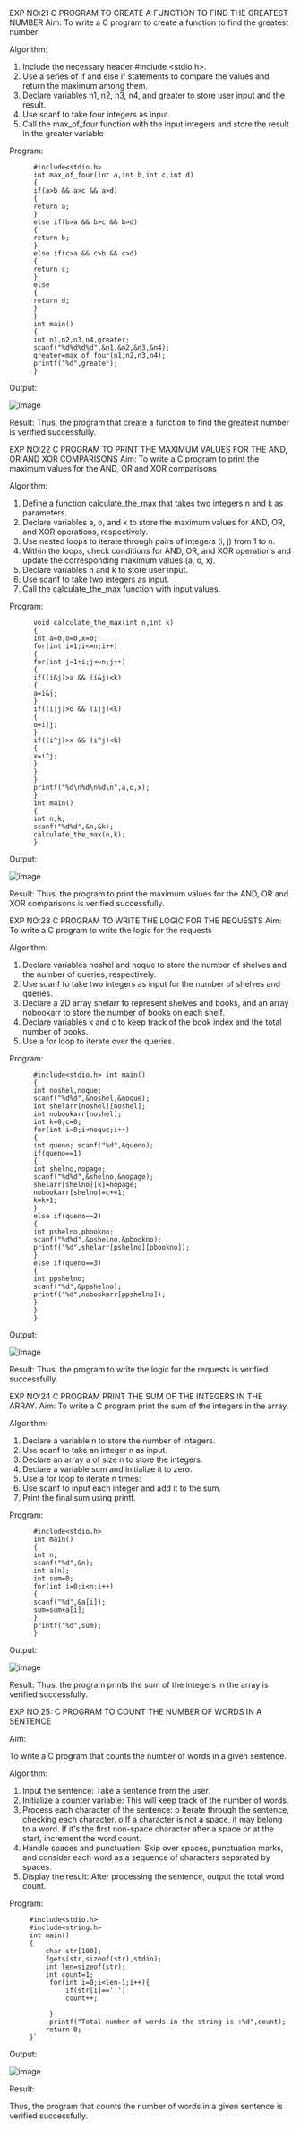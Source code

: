 

EXP NO:21 C PROGRAM TO CREATE A FUNCTION TO FIND THE GREATEST NUMBER
Aim:
To write a C program to create a function to find the greatest number

Algorithm:
1.	Include the necessary header #include <stdio.h>.
2.	Use a series of if and else if statements to compare the values and return the maximum among them.
3.	Declare variables n1, n2, n3, n4, and greater to store user input and the result.
4.	Use scanf to take four integers as input.
5.	Call the max_of_four function with the input integers and store the result in the greater variable
 
Program:
```
      #include<stdio.h>
      int max_of_four(int a,int b,int c,int d)
      {
      if(a>b && a>c && a>d)
      {
      return a;
      }
      else if(b>a && b>c && b>d)
      {
      return b;
      }
      else if(c>a && c>b && c>d)
      {
      return c;
      }
      else
      {
      return d;
      }
      }
      int main()
      {
      int n1,n2,n3,n4,greater; 
      scanf("%d%d%d%d",&n1,&n2,&n3,&n4); 
      greater=max_of_four(n1,n2,n3,n4); 
      printf("%d",greater);
      }
```

Output:

![image](https://github.com/user-attachments/assets/2d2ee81e-20d5-4c01-a7a4-2ba3f6d2a5d2)


Result:
Thus, the program  that create a function to find the greatest number is verified successfully.


 
EXP NO:22 C PROGRAM TO PRINT THE MAXIMUM VALUES FOR THE AND, OR AND  XOR COMPARISONS
Aim:
To write a C program to print the maximum values for the AND, OR and XOR comparisons

Algorithm:
1.	Define a function calculate_the_max that takes two integers n and k as parameters.
2.	Declare variables a, o, and x to store the maximum values for AND, OR, and XOR operations, respectively.
3.	Use nested loops to iterate through pairs of integers (i, j) from 1 to n.
4.	Within the loops, check conditions for AND, OR, and XOR operations and update the corresponding maximum values (a, o, x).
5.	Declare variables n and k to store user input.
6.	Use scanf to take two integers as input.
7.	Call the calculate_the_max function with input values.
 
Program:
```
      void calculate_the_max(int n,int k)
      {
      int a=0,o=0,x=0; 
      for(int i=1;i<=n;i++)
      {
      for(int j=1+i;j<=n;j++)
      {
      if((i&j)>a && (i&j)<k)
      {
      a=i&j;
      }
      if((i|j)>o && (i|j)<k)
      {
      o=i|j;
      }
      if((i^j)>x && (i^j)<k)
      {
      x=i^j;
      }
      }
      }
      printf("%d\n%d\n%d\n",a,o,x);
      }
      int main()
      {
      int n,k; 
      scanf("%d%d",&n,&k); 
      calculate_the_max(n,k);
      }

```

Output:

![image](https://github.com/user-attachments/assets/9e103084-c88b-4b0b-b782-fe514351fd45)

Result:
Thus, the program to print the maximum values for the AND, OR and XOR comparisons
is verified successfully.


 
EXP NO:23 C PROGRAM TO WRITE THE LOGIC FOR THE REQUESTS
Aim:
To write a C program to write the logic for the requests

Algorithm:
1.	Declare variables noshel and noque to store the number of shelves and the number of queries, respectively.
2.	Use scanf to take two integers as input for the number of shelves and queries.
3.	Declare a 2D array shelarr to represent shelves and books, and an array nobookarr to store the number of books on each shelf.
4.	Declare variables k and c to keep track of the book index and the total number of books.
5.	Use a for loop to iterate over the queries.
 
Program:
```
      #include<stdio.h> int main()
      {
      int noshel,noque; 
      scanf("%d%d",&noshel,&noque); 
      int shelarr[noshel][noshel];
      int nobookarr[noshel]; 
      int k=0,c=0;
      for(int i=0;i<noque;i++)
      {
      int queno; scanf("%d",&queno); 
      if(queno==1)
      {
      int shelno,nopage; 
      scanf("%d%d",&shelno,&nopage); 
      shelarr[shelno][k]=nopage; 
      nobookarr[shelno]=c+=1;
      k=k+1;
      }
      else if(queno==2)
      {
      int pshelno,pbookno; 
      scanf("%d%d",&pshelno,&pbookno); 
      printf("%d",shelarr[pshelno][pbookno]);
      }
      else if(queno==3)
      {
      int ppshelno; 
      scanf("%d",&ppshelno); 
      printf("%d",nobookarr[ppshelno]);
      }
      }
      }
```

Output:

![image](https://github.com/user-attachments/assets/9c01922d-0cb8-4b3f-877f-6b946dfdb765)


Result:
Thus, the program to write the logic for the requests is verified successfully.


 
EXP NO:24 C PROGRAM PRINT THE SUM OF THE INTEGERS IN THE ARRAY.
Aim:
To write a C program print the sum of the integers in the array.

Algorithm:
1.	Declare a variable n to store the number of integers.
2.	Use scanf to take an integer n as input.
3.	Declare an array a of size n to store the integers.
4.	Declare a variable sum and initialize it to zero.
5.	Use a for loop to iterate n times:
6.	Use scanf to input each integer and add it to the sum.
7.	Print the final sum using printf.



Program:
```
      #include<stdio.h> 
      int main()
      {
      int n; 
      scanf("%d",&n); 
      int a[n];
      int sum=0;
      for(int i=0;i<n;i++)
      {
      scanf("%d",&a[i]); 
      sum=sum+a[i];
      }
      printf("%d",sum);
      }
```
Output:

![image](https://github.com/user-attachments/assets/7350a556-97f4-4cab-9b5a-97b92add2807)

Result:
Thus, the program prints the sum of the integers in the array is verified successfully.


 
EXP NO 25: C PROGRAM TO COUNT THE NUMBER OF WORDS IN A      SENTENCE



Aim:

To write a C program that counts the number of words in a given sentence.

Algorithm:

1.	Input the sentence: Take a sentence from the user.
2.	Initialize a counter variable: This will keep track of the number of words.
3.	Process each character of the sentence:
o	Iterate through the sentence, checking each character.
o	If a character is not a space, it may belong to a word. If it's the first non-space character after a space or at the start, increment the word count.
4.	Handle spaces and punctuation: Skip over spaces, punctuation marks, and consider each word as a sequence of characters separated by spaces.
5.	Display the result: After processing the sentence, output the total word count.



Program:
```
     #include<stdio.h>
     #include<string.h>
     int main()
     {
         char str[100];
         fgets(str,sizeof(str),stdin);
         int len=sizeof(str);
         int count=1;
          for(int i=0;i<len-1;i++){
              if(str[i]==' ')
              count++;
              
          }
          printf("Total number of words in the string is :%d",count);
         return 0;
     }`
```


Output:

![image](https://github.com/user-attachments/assets/d256fc10-882b-45ff-9d9d-f7e20af84cbd)

Result:

Thus, the program that counts the number of words in a given sentence is verified 
successfully.
